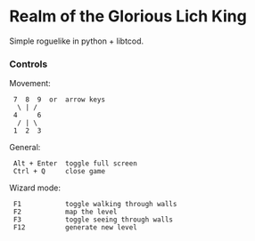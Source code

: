 # Realm of the Glorious Lich King

Simple roguelike in python + libtcod.



### Controls

Movement:

```
 7  8  9  or  arrow keys
  \ | /
 4     6
  / | \
 1  2  3
```

General:

```
 Alt + Enter  toggle full screen
 Ctrl + Q     close game
```

Wizard mode:

```
 F1           toggle walking through walls
 F2           map the level
 F3           toggle seeing through walls
 F12          generate new level
```
